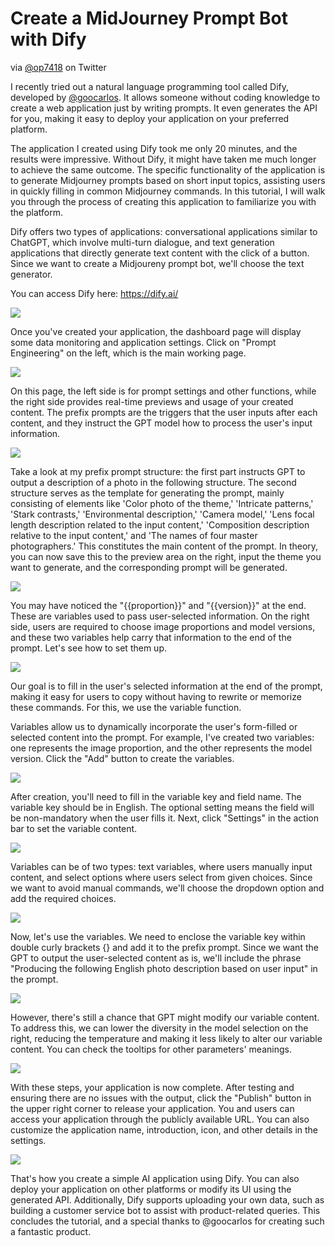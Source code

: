 # Create a MidJourney Prompt Bot with Dify

via [@op7418](https://twitter.com/op7418) on Twitter

I recently tried out a natural language programming tool called Dify, developed by [@goocarlos](https://twitter.com/goocarlos). It allows someone without coding knowledge to create a web application just by writing prompts. It even generates the API for you, making it easy to deploy your application on your preferred platform.

The application I created using Dify took me only 20 minutes, and the results were impressive. Without Dify, it might have taken me much longer to achieve the same outcome. The specific functionality of the application is to generate Midjourney prompts based on short input topics, assisting users in quickly filling in common Midjourney commands. In this tutorial, I will walk you through the process of creating this application to familiarize you with the platform.

Dify offers two types of applications: conversational applications similar to ChatGPT, which involve multi-turn dialogue, and text generation applications that directly generate text content with the click of a button. Since we want to create a Midjoureny prompt bot, we'll choose the text generator.

You can access Dify here: https://dify.ai/

![](https://assets-docs.dify.ai/dify-enterprise-mintlify/en/learn-more/use-cases/b9e69dc45562f699ef2d6e5f8d71e7ce.png)

Once you've created your application, the dashboard page will display some data monitoring and application settings. Click on "Prompt Engineering" on the left, which is the main working page.

![](https://assets-docs.dify.ai/dify-enterprise-mintlify/en/learn-more/use-cases/936c786960ac4bf7936227c58b4754a4.png)

On this page, the left side is for prompt settings and other functions, while the right side provides real-time previews and usage of your created content. The prefix prompts are the triggers that the user inputs after each content, and they instruct the GPT model how to process the user's input information.

![](https://assets-docs.dify.ai/dify-enterprise-mintlify/en/learn-more/use-cases/488879620e712ce535106fd58d529bb7.jpeg)

Take a look at my prefix prompt structure: the first part instructs GPT to output a description of a photo in the following structure. The second structure serves as the template for generating the prompt, mainly consisting of elements like 'Color photo of the theme,' 'Intricate patterns,' 'Stark contrasts,' 'Environmental description,' 'Camera model,' 'Lens focal length description related to the input content,' 'Composition description relative to the input content,' and 'The names of four master photographers.' This constitutes the main content of the prompt. In theory, you can now save this to the preview area on the right, input the theme you want to generate, and the corresponding prompt will be generated.

![](https://assets-docs.dify.ai/dify-enterprise-mintlify/en/learn-more/use-cases/9c03412aa11d3542940e3bdcc0a85a4e.png)

You may have noticed the "\{{proportion\}}" and "\{{version\}}" at the end. These are variables used to pass user-selected information. On the right side, users are required to choose image proportions and model versions, and these two variables help carry that information to the end of the prompt. Let's see how to set them up.

![](https://assets-docs.dify.ai/dify-enterprise-mintlify/en/learn-more/use-cases/ca81600060ffdfb7ec2a6e3c72bd86d7.png)

Our goal is to fill in the user's selected information at the end of the prompt, making it easy for users to copy without having to rewrite or memorize these commands. For this, we use the variable function.

Variables allow us to dynamically incorporate the user's form-filled or selected content into the prompt. For example, I've created two variables: one represents the image proportion, and the other represents the model version. Click the "Add" button to create the variables.

![](https://assets-docs.dify.ai/dify-enterprise-mintlify/en/learn-more/use-cases/86d0eb832fd8457dc3cb2e5656f96425.jpeg)

After creation, you'll need to fill in the variable key and field name. The variable key should be in English. The optional setting means the field will be non-mandatory when the user fills it. Next, click "Settings" in the action bar to set the variable content.

![](https://assets-docs.dify.ai/dify-enterprise-mintlify/en/learn-more/use-cases/ac8ab15304f9f1ff5fa67e78726e101c.jpeg)

Variables can be of two types: text variables, where users manually input content, and select options where users select from given choices. Since we want to avoid manual commands, we'll choose the dropdown option and add the required choices.

![](https://assets-docs.dify.ai/dify-enterprise-mintlify/en/learn-more/use-cases/6a906ca7145c8c32bf9a72fc02b17c0f.png)

Now, let's use the variables. We need to enclose the variable key within double curly brackets {} and add it to the prefix prompt. Since we want the GPT to output the user-selected content as is, we'll include the phrase "Producing the following English photo description based on user input" in the prompt.

![](https://assets-docs.dify.ai/dify-enterprise-mintlify/en/learn-more/use-cases/dd064aee30a248ce62f4fb197096c38d.jpeg)

However, there's still a chance that GPT might modify our variable content. To address this, we can lower the diversity in the model selection on the right, reducing the temperature and making it less likely to alter our variable content. You can check the tooltips for other parameters' meanings.

![](https://assets-docs.dify.ai/dify-enterprise-mintlify/en/learn-more/use-cases/ea875bf33f674a39318e26b67e561e61.png)

With these steps, your application is now complete. After testing and ensuring there are no issues with the output, click the "Publish" button in the upper right corner to release your application. You and users can access your application through the publicly available URL. You can also customize the application name, introduction, icon, and other details in the settings.

![](https://assets-docs.dify.ai/dify-enterprise-mintlify/en/learn-more/use-cases/3f997d26023f1ee9bc8604eb2eb1cb6e.png)

That's how you create a simple AI application using Dify. You can also deploy your application on other platforms or modify its UI using the generated API. Additionally, Dify supports uploading your own data, such as building a customer service bot to assist with product-related queries. This concludes the tutorial, and a special thanks to @goocarlos for creating such a fantastic product.
